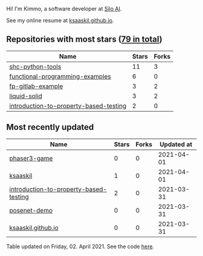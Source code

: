 Hi! I'm Kimmo, a software developer at [Silo AI](https://silo.ai/).

See my online resume at [ksaaskil.github.io](https://ksaaskil.github.io).

<!-- repositories starts -->

## Repositories with most stars ([79 in total](https://github.com/ksaaskil?tab=repositories))
| Name        | Stars           | Forks  |
| ------------- |-------------| -----|
|[shc-python-tools](https://github.com/ksaaskil/shc-python-tools)|11|3
|[functional-programming-examples](https://github.com/ksaaskil/functional-programming-examples)|6|0
|[fp-gitlab-example](https://github.com/ksaaskil/fp-gitlab-example)|3|2
|[liquid-solid](https://github.com/ksaaskil/liquid-solid)|3|2
|[introduction-to-property-based-testing](https://github.com/ksaaskil/introduction-to-property-based-testing)|2|0

<!-- repositories ends -->
<!-- recent_repositories starts -->

## Most recently updated
| Name        | Stars           | Forks  | Updated at
| ------------- |-------------| -----|-----|
|[phaser3-game](https://github.com/ksaaskil/phaser3-game)|0|0|2021-04-01
|[ksaaskil](https://github.com/ksaaskil/ksaaskil)|1|0|2021-04-01
|[introduction-to-property-based-testing](https://github.com/ksaaskil/introduction-to-property-based-testing)|2|0|2021-03-31
|[posenet-demo](https://github.com/ksaaskil/posenet-demo)|0|0|2021-03-31
|[ksaaskil.github.io](https://github.com/ksaaskil/ksaaskil.github.io)|0|0|2021-03-31

<!-- recent_repositories ends -->
<!-- updated_at starts -->
Table updated on Friday, 02. April 2021. See the code [here](https://github.com/ksaaskil/ksaaskil).
<!-- updated_at ends -->
